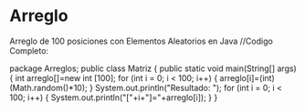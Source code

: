 # Arreglo
Arreglo de 100 posiciones con Elementos Aleatorios en Java
//Codigo Completo:

package Arreglos;
public class Matriz {
    public static void main(String[] args) {
        int arreglo[]=new int [100];
        for (int i = 0; i < 100; i++) {
            arreglo[i]=(int)(Math.random()*10);
        }
        System.out.println("Resultado: ");
        for (int i = 0; i < 100; i++) {
            System.out.println("["+i+"]="+arreglo[i]);
        }
    }
    
